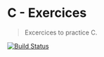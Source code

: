 # C - Exercices

> Excercices to practice C.

[![Build Status][travis-image]][travis-url]

[travis-image]: https://img.shields.io/badge/Udemy-Link%20to%20buy-blue

[travis-url]: https://www.udemy.com/clang-algo-ds/
